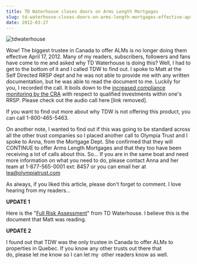 ```yaml
---
title: TD Waterhouse closes doors on Arms Length Mortgages
slug: td-waterhouse-closes-doors-on-arms-length-mortgages-effective-april-12-2012
date: 2012-03-27
---
```


![](http://www.mr-arms-length-mortgage.com/wp-content/uploads/2012/03/tdwaterhouse.jpg "tdwaterhouse")

Wow! The biggest trustee in Canada to offer ALMs is no longer doing them effective April 17, 2012. Many of my readers, subscribers, followers and fans have come to me and asked why TD Waterhouse is doing this? Well, I had to get to the bottom of it and I called TDW to find out. I spoke to Matt at the Self Directed RRSP dept and he was not able to provide me with any written documentation, but he was able to read the document to me. Luckily for you, I recorded the call. It boils down to the [increased compliance monitoring by the CRA](http://www.cra-arc.gc.ca/tx/ndvdls/tpcs/rrsp-reer/schms/gncy-eng.html) with respect to qualified investments within one's RRSP. Please check out the audio call here \[link removed\].

If you want to find out more about why TDW is not offering this product, you can call 1-800-465-5463.

On another note, I wanted to find out if this was going to be standard across all the other trust companies so I placed another call to Olympia Trust and I spoke to Anna, from the Mortgage Dept. She confirmed that they will CONTINUE to offer Arms Length Mortgages and that they too have been receiving a lot of calls about this. So... If you are in the same boat and need more information on what you need to do, please contact Anna and her team at 1-877-565-0001 ext: 8457 or you can email her at lea@olympiatrust.com

As always, if you liked this article, please don't forget to comment. I love hearing from my readers...

**UPDATE 1**

Here is the "[Full Risk Assessment](./03132012_ProjectBoardwalk_RiskAssessment_en.pdf)" from TD Waterhouse. I believe this is the document that Matt was reading.

**UPDATE 2**

I found out that TDW was the only trustee in Canada to offer ALMs to properties in Quebec. If you know any other trusts out there that do, please let me know so I can let my  other readers know as well.
